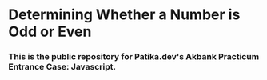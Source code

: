 <h1> Determining Whether a Number is Odd or Even </h1>
<h3>This is the public repository for Patika.dev's Akbank Practicum Entrance Case: Javascript. </h3>
